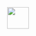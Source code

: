<div id="header" align="center">
  <img src="https://od.lk/s/NDZfMzM0NjQ5NTNf/Yasza.PNG" width="50"/>
</div>
